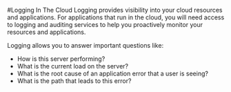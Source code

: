 #Logging In The Cloud
Logging provides visibility into your cloud resources and applications. For applications that run in the cloud, you will need access to logging and auditing services to help you proactively monitor your resources and applications.

Logging allows you to answer important questions like:

* How is this server performing?
* What is the current load on the server?
* What is the root cause of an application error that a user is seeing?
* What is the path that leads to this error?